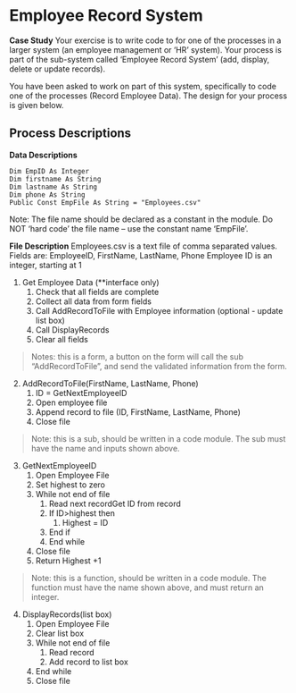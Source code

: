 # Employee Record System

__Case Study__
Your exercise is to write code to for one of the processes in a larger system (an employee management or ‘HR’ system). Your process is part of the sub-system called ‘Employee Record System’ (add, display, delete or update records).

You have been asked to work on part of this system, specifically to code one of the processes (Record Employee Data). The design for your process is given below.

## Process Descriptions

__Data Descriptions__

``` Visual Basic.net
Dim EmpID As Integer
Dim firstname As String
Dim lastname As String
Dim phone As String
Public Const EmpFile As String = "Employees.csv"
```

Note: The file name should be declared as a constant in the module. Do NOT ‘hard code’ the file name – use the constant name ‘EmpFile’.

__File Description__
Employees.csv is a text file of comma separated values.
Fields are: EmployeeID, FirstName, LastName, Phone
Employee ID is an integer, starting at 1

1. Get Employee Data (**interface only)
   1. Check that all fields are complete
   2. Collect all data from form fields
   3. Call AddRecordToFile with Employee information (optional - update list box)
   4. Call DisplayRecords
   5. Clear all fields

>Notes: this is a form, a button on the form will call the sub “AddRecordToFile”, and send the validated information from the form.

2. AddRecordToFile(FirstName, LastName, Phone)
   1. ID = GetNextEmployeeID
   2. Open employee file
   3. Append record to file (ID, FirstName, LastName, Phone)
   4. Close file

>Note: this is a sub, should be written in a code module. The sub must have the name and inputs shown above.

3. GetNextEmployeeID
   1. Open Employee File
   2. Set highest to zero
   3. While not end of file
      1. Read next recordGet ID from record
      2. If ID>highest then
         1. Highest = ID
      3. End if
      4. End while
   4. Close file
   5. Return Highest +1

>Note: this is a function, should be written in a code module. The function must have the name shown above, and must return an integer.

4. DisplayRecords(list box)
   1. Open Employee File
   2. Clear list box
   3. While not end of file
      1. Read record
      2. Add record to list box
   4. End while
   5. Close file
